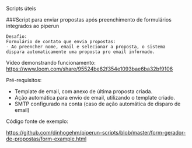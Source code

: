 Scripts úteis

###Script para enviar propostas após preenchimento de formulários integrados ao piperun
```
Desafio:
Formulário de contato que envia propostas:
- Ao preencher nome, email e selecionar a proposta, o sistema 
dispara automaticamente uma proposta pro email informado.
```

Vídeo demonstrando funcionamento:
https://www.loom.com/share/95524be62f354e1093bae6ba32bf9106

Pré-requisitos:

- Template de email, com anexo de última proposta criada.
- Ação automática para envio de email, utilizando o template criado.
- SMTP configurado na conta (caso de ação automática de disparo de email)

Código fonte de exemplo:

https://github.com/dinhogehm/piperun-scripts/blob/master/form-gerador-de-propostas/form-example.html
